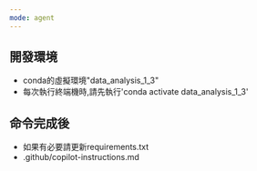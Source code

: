 ```yaml
---
mode: agent
---
```

## 開發環境
- conda的虛擬環境"data_analysis_1_3"
- 每次執行終端機時,請先執行'conda activate data_analysis_1_3'

## 命令完成後
- 如果有必要請更新requirements.txt
- .github/copilot-instructions.md
